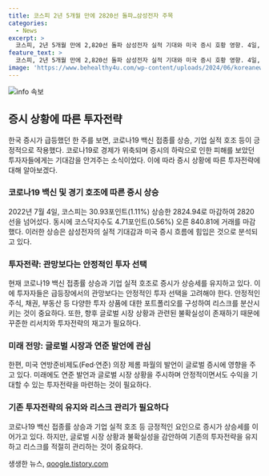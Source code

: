 ```yaml
---
title: 코스피 2년 5개월 만에 2820선 돌파…삼성전자 주목
categories:
  - News
excerpt: >
  코스피, 2년 5개월 만에 2,820선 돌파 삼성전자 실적 기대와 미국 증시 호황 영향. 4일, 코스피는 30.93포인트(1.11%) 상승한 2824.94에 마감. 이는 2022년 1월 이후 처음으로 2,800선 돌파. 코스닥지수도 4.71포인트(0.56%) 상승. 삼성전자는 2분기 영업이익 추정치로 8조2055억 원으로 전년 동기 대비 1127.45% 증가 전망. 미국 연준 의장의 완화적 발언으로 글로벌 증시 랠리에 국내 주가도 영향을 받음. S&P500 지수와 나스닥지수는 사상 최고치 경신. (150자)
feature_text: >
  코스피, 2년 5개월 만에 2,820선 돌파 삼성전자 실적 기대와 미국 증시 호황 영향. 4일, 코스피는 30.93포인트(1.11%) 상승한 2824.94에 마감. 이는 2022년 1월 이후 처음으로 2,800선 돌파. 코스닥지수도 4.71포인트(0.56%) 상승. 삼성전자는 2분기 영업이익 추정치로 8조2055억 원으로 전년 동기 대비 1127.45% 증가 전망. 미국 연준 의장의 완화적 발언으로 글로벌 증시 랠리에 국내 주가도 영향을 받음. S&P500 지수와 나스닥지수는 사상 최고치 경신. (150자)
image: 'https://www.behealthy4u.com/wp-content/uploads/2024/06/koreanews.jpg'
---
```


<p><img src="https://www.behealthy4u.com/wp-content/uploads/2024/06/koreanews.jpg" alt="info 속보" /></p>

<h2 data-ke-size="size26">증시 상황에 따른 투자전략</h2>

<p data-ke-size="size16"></p>

<p>한국 증시가 급등했던 한 주를 보면, 코로나19 백신 접종률 상승, 기업 실적 호조 등이 긍정적으로 작용했다. 코로나19로 경제가 위축되며 증시의 하락으로 인한 피해를 보았던 투자자들에게는 기대감을 안겨주는 소식이었다. 이에 따라 증시 상황에 따른 투자전략에 대해 알아보겠다.</p>

<h3 data-ke-size="size24">코로나19 백신 및 경기 호조에 따른 증시 상승</h3>

<p data-ke-size="size16">2022년 7월 4일, 코스피는 30.93포인트(1.11%) 상승한 2824.94로 마감하여 2820선을 넘어섰다. 동시에 코스닥지수도 4.71포인트(0.56%) 오른 840.81에 거래를 마감했다. 이러한 상승은 삼성전자의 실적 기대감과 미국 증시 흐름에 힘입은 것으로 분석되고 있다.</p>

<h3 data-ke-size="size24">투자전략: 관망보다는 안정적인 투자 선택</h3>

<p data-ke-size="size16">현재 코로나19 백신 접종률 상승과 기업 실적 호조로 증시가 상승세를 유지하고 있다. 이에 투자자들은 급등장에서의 관망보다는 안정적인 투자 선택을 고려해야 한다. 안정적인 주식, 채권, 부동산 등 다양한 투자 상품에 대한 포트폴리오를 구성하여 리스크를 분산시키는 것이 중요하다. 또한, 향후 글로벌 시장 상황과 관련된 불확실성이 존재하기 때문에 꾸준한 리서치와 투자전략의 재고가 필요하다.</p>

<h3 data-ke-size="size24">미래 전망: 글로벌 시장과 연준 발언에 관심</h3>

<p data-ke-size="size16">한편, 미국 연방준비제도(Fed·연준) 의장 제롬 파월의 발언이 글로벌 증시에 영향을 주고 있다. 미래에도 연준 발언과 글로벌 시장 상황을 주시하며 안정적이면서도 수익을 기대할 수 있는 투자전략을 마련하는 것이 필요하다.</p>

<h3 data-ke-size="size24">기존 투자전략의 유지와 리스크 관리가 필요하다</h3>

<p data-ke-size="size16">코로나19 백신 접종률 상승과 기업 실적 호조 등 긍정적인 요인으로 증시가 상승세를 이어가고 있다. 하지만, 글로벌 시장 상황과 불확실성을 감안하여 기존의 투자전략을 유지하고 리스크를 적절히 관리하는 것이 중요하다.</p>

<p data-ke-size="size16"></p>
생생한 뉴스, <a href="https://qoogle.tistory.com" rel="dofollow">qoogle.tistory.com</a>


